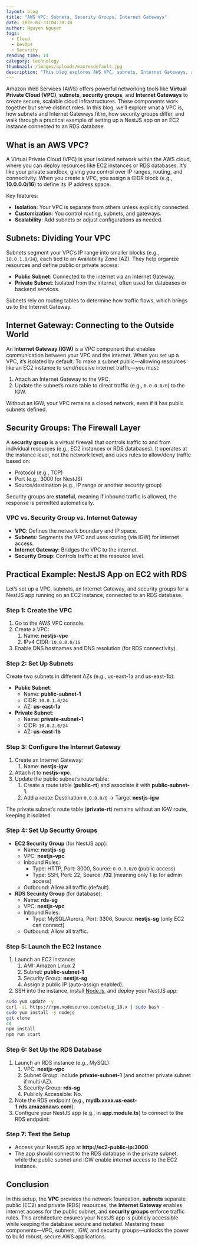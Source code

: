 ```yaml
---
layout: blog
title: "AWS VPC: Subnets, Security Groups, Internet Gateways"
date: 2025-03-31T04:30:38
author: Nguyen Nguyen
tags:
  - Cloud
  - DevOps
  - Security
reading_time: 14
category: technology
thumbnail: /images/uploads/maxresdefault.jpg
description: "This blog explores AWS VPC, subnets, Internet Gateways, and security groups, highlighting their roles and differences "
---
```





Amazon Web Services (AWS) offers powerful networking tools like **Virtual Private Cloud (VPC)**, **subnets**, **security groups**, and **Internet Gateways** to create secure, scalable cloud infrastructures. These components work together but serve distinct roles. In this blog, we’ll explore what a VPC is, how subnets and Internet Gateways fit in, how security groups differ, and walk through a practical example of setting up a NestJS app on an EC2 instance connected to an RDS database.

## What is an AWS VPC?

A Virtual Private Cloud (VPC) is your isolated network within the AWS cloud, where you can deploy resources like EC2 instances or RDS databases. It’s like your private sandbox, giving you control over IP ranges, routing, and connectivity. When you create a VPC, you assign a CIDR block (e.g., **10.0.0.0/16**) to define its IP address space.

Key features:

- **Isolation**: Your VPC is separate from others unless explicitly connected.
- **Customization**: You control routing, subnets, and gateways.
- **Scalability**: Add subnets or adjust configurations as needed.

## Subnets: Dividing Your VPC

Subnets segment your VPC’s IP range into smaller blocks (e.g., `10.0.1.0/24`), each tied to an Availability Zone (AZ). They help organize resources and define public or private access:

- **Public Subnet**: Connected to the internet via an Internet Gateway.
- **Private Subnet**: Isolated from the internet, often used for databases or backend services.

Subnets rely on routing tables to determine how traffic flows, which brings us to the Internet Gateway.

## Internet Gateway: Connecting to the Outside World

An **Internet Gateway (IGW)** is a VPC component that enables communication between your VPC and the internet. When you set up a VPC, it’s isolated by default. To make a subnet public—allowing resources like an EC2 instance to send/receive internet traffic—you must:

1. Attach an Internet Gateway to the VPC.
1. Update the subnet’s route table to direct traffic (e.g., `0.0.0.0/0`) to the IGW.

Without an IGW, your VPC remains a closed network, even if it has public subnets defined.

## Security Groups: The Firewall Layer

A **security group** is a virtual firewall that controls traffic to and from individual resources (e.g., EC2 instances or RDS databases). It operates at the instance level, not the network level, and uses rules to allow/deny traffic based on:

- Protocol (e.g., TCP)
- Port (e.g., 3000 for NestJS)
- Source/destination (e.g., IP range or another security group)

Security groups are **stateful**, meaning if inbound traffic is allowed, the response is permitted automatically.

### VPC vs. Security Group vs. Internet Gateway

- **VPC**: Defines the network boundary and IP space.
- **Subnets**: Segments the VPC and uses routing (via IGW) for internet access.
- **Internet Gateway**: Bridges the VPC to the internet.
- **Security Group**: Controls traffic at the resource level.

## Practical Example: NestJS App on EC2 with RDS

Let’s set up a VPC, subnets, an Internet Gateway, and security groups for a NestJS app running on an EC2 instance, connected to an RDS database.

### Step 1: Create the VPC

1. Go to the AWS VPC console.
1. Create a VPC:
   1. Name: **nestjs-vpc**
   1. IPv4 CIDR: `10.0.0.0/16`
1. Enable DNS hostnames and DNS resolution (for RDS connectivity).

### Step 2: Set Up Subnets

Create two subnets in different AZs (e.g., us-east-1a and us-east-1b):

- **Public Subnet**:
  - Name: **public-subnet-1**
  - CIDR: `10.0.1.0/24`
  - AZ: **us-east-1a**
- **Private Subnet**:
  - Name: **private-subnet-1**
  - CIDR: `10.0.2.0/24`
  - AZ: **us-east-1b**

### Step 3: Configure the Internet Gateway

1. Create an Internet Gateway:
   1. Name: **nestjs-igw**
1. Attach it to **nestjs-vpc**.
1. Update the public subnet’s route table:
   1. Create a route table (**public-rt**) and associate it with **public-subnet-1**.
   1. Add a route: Destination `0.0.0.0/0` → Target **nestjs-igw**.

The private subnet’s route table (**private-rt**) remains without an IGW route, keeping it isolated.

### Step 4: Set Up Security Groups

- **EC2 Security Group** (for NestJS app):
  - Name: **nestjs-sg**
  - VPC: **nestjs-vpc**
  - Inbound Rules:
    - Type: HTTP, Port: 3000, Source: `0.0.0.0/0` (public access)
    - Type: SSH, Port: 22, Source: **/32** (meaning only 1 ip for admin access)
  - Outbound: Allow all traffic (default).
- **RDS Security Group** (for database):
  - Name: **rds-sg**
  - VPC: **nestjs-vpc**
  - Inbound Rules:
    - Type: MySQL/Aurora, Port: 3306, Source: **nestjs-sg** (only EC2 can connect)
  - Outbound: Allow all traffic.

### Step 5: Launch the EC2 Instance

1. Launch an EC2 instance:
   1. AMI: Amazon Linux 2
   1. Subnet: **public-subnet-1**
   1. Security Group: **nestjs-sg**
   1. Assign a public IP (auto-assign enabled).
1. SSH into the instance, install [Node.js](Node.js), and deploy your NestJS app:

```bash
sudo yum update -y
curl -sL https://rpm.nodesource.com/setup_18.x | sudo bash -
sudo yum install -y nodejs
git clone 
cd 
npm install
npm run start
```

### Step 6: Set Up the RDS Database


1. Launch an RDS instance (e.g., MySQL):
   1. VPC: **nestjs-vpc**
   1. Subnet Group: Include **private-subnet-1** (and another private subnet if multi-AZ).
   1. Security Group: **rds-sg**
   1. Publicly Accessible: No.
1. Note the RDS endpoint (e.g., **mydb.xxxx.us-east-1.rds.amazonaws.com**).
1. Configure your NestJS app (e.g., in **app.module.ts**) to connect to the RDS endpoint:

### Step 7: Test the Setup

- Access your NestJS app at **http://ec2-public-ip:3000**.
- The app should connect to the RDS database in the private subnet, while the public subnet and IGW enable internet access to the EC2 instance.

## Conclusion
In this setup, the **VPC** provides the network foundation, **subnets** separate public (EC2) and private (RDS) resources, the **Internet Gateway** enables internet access for the public subnet, and **security groups** enforce traffic rules. This architecture ensures your NestJS app is publicly accessible while keeping the database secure and isolated. Mastering these components—VPC, subnets, IGW, and security groups—unlocks the power to build robust, secure AWS applications.

